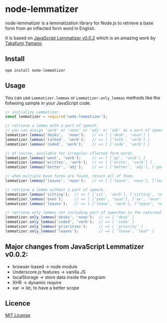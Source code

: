 node-lemmatizer
====

node-lemmatizer is a lemmatization library for Node.js to retrieve a base form from an inflected form word in English. 

It is based on [JavaScript Lemmatizer v0.0.2](https://github.com/takafumir/javascript-lemmatizer) which is an amazing work by [Takafumi Yamano](https://github.com/takafumir)

## Install
```
npm install node-lemmatizer
```

## Usage

You can use `Lemmatizer.lemmas` or `Lemmatizer.only_lemmas` methods like the follwoing sample in your JavaScript code.

```javascript
// initialize Lemmatizer.
const lemmatizer = require('node-lemmatizer');

// retrieve a lemma with a part of speech.
// you can assign 'verb' or 'noun' or 'adj' or 'adv' as a part of speech.
lemmatizer.lemmas('desks',  'noun');   // => [ ['desk', 'noun'] ]
lemmatizer.lemmas('talked', 'verb');   // => [ ['talk', 'verb'] ]
lemmatizer.lemmas('coded', 'verb');    // => [ ['code', 'verb'] ]

// of course, available for irregular iflected form words.
lemmatizer.lemmas('went', 'verb');     // => [ ['go', 'verb'] ]
lemmatizer.lemmas('written', 'verb');  // => [ ['write', 'verb'] ]
lemmatizer.lemmas('better', 'adj');    // => [ ['better', 'adj'], ['good', 'adj'] ]

// when multiple base forms are found, return all of them.
lemmatizer.lemmas('leaves', 'noun');   // => [ ['leave', 'noun'], ['leaf', 'noun'] ]

// retrieve a lemma without a part of speech.
lemmatizer.lemmas('sitting');  // => [ ['sit', 'verb'], ['sitting', 'noun'], ['sitting', 'adj'] ]
lemmatizer.lemmas('oxen');     // => [ ['oxen', 'noun'], ['ox', 'noun'] ]
lemmatizer.lemmas('leaves');   // => [ ['leave', 'verb'], ['leave', 'noun'], ['leaf', 'noun'] ]

// retrieve only lemmas not including part of speeches in the returned value.
lemmatizer.only_lemmas('desks', 'noun');  // => [ 'desk' ]
lemmatizer.only_lemmas('coded', 'verb');  // => [ 'code' ]
lemmatizer.only_lemmas('priorities');     // => [ 'priority' ]
lemmatizer.only_lemmas('leaves');         // => [ 'leave', 'leaf' ]
```

## Major changes from JavaScript Lemmatizer v0.0.2:

- browser-based → node module
- Underscore.js features → vanilla JS
- localStorage → store data inside the program
- XHR → dynamic require
- var → let, to have a better scope

## Licence

[MIT License](https://github.com/lamblabo/node-lemmatizer/blob/main/LICENSE.txt)
